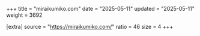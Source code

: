 +++
title = "miraikumiko.com"
date = "2025-05-11"
updated = "2025-05-11"
weight = 3692

[extra]
source = "https://miraikumiko.com/"
ratio = 46
size = 4
+++
